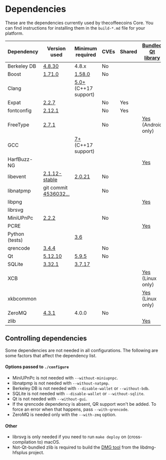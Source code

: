 Dependencies
============

These are the dependencies currently used by thecoffeecoins Core. You can find instructions for installing them in the `build-*.md` file for your platform.

| Dependency | Version used | Minimum required | CVEs | Shared | [Bundled Qt library](https://doc.qt.io/qt-5/configure-options.html#third-party-libraries) |
| --- | --- | --- | --- | --- | --- |
| Berkeley DB | [4.8.30](https://www.oracle.com/technetwork/database/database-technologies/berkeleydb/downloads/index.html) | 4.8.x | No |  |  |
| Boost | [1.71.0](https://www.boost.org/users/download/) | [1.58.0](https://github.com/thecoffeecoins/thecoffeecoins/pull/19667) | No |  |  |
| Clang |  | [5.0+](https://releases.llvm.org/download.html) (C++17 support) |  |  |  |
| Expat | [2.2.7](https://libexpat.github.io/) |  | No | Yes |  |
| fontconfig | [2.12.1](https://www.freedesktop.org/software/fontconfig/release/) |  | No | Yes |  |
| FreeType | [2.7.1](https://download.savannah.gnu.org/releases/freetype) |  | No |  | [Yes](https://github.com/thecoffeecoins/thecoffeecoins/blob/master/depends/packages/qt.mk) (Android only) |
| GCC |  | [7+](https://gcc.gnu.org/) (C++17 support) |  |  |  |
| HarfBuzz-NG |  |  |  |  | [Yes](https://github.com/thecoffeecoins/thecoffeecoins/blob/master/depends/packages/qt.mk) |
| libevent | [2.1.12-stable](https://github.com/libevent/libevent/releases) | [2.0.21](https://github.com/thecoffeecoins/thecoffeecoins/pull/18676) | No |  |  |
| libnatpmp | git commit [4536032...](https://github.com/miniupnp/libnatpmp/tree/4536032ae32268a45c073a4d5e91bbab4534773a) |  | No |  |  |
| libpng |  |  |  |  | [Yes](https://github.com/thecoffeecoins/thecoffeecoins/blob/master/depends/packages/qt.mk) |
| librsvg | |  |  |  |  |
| MiniUPnPc | [2.2.2](https://miniupnp.tuxfamily.org/files) |  | No |  |  |
| PCRE |  |  |  |  | [Yes](https://github.com/thecoffeecoins/thecoffeecoins/blob/master/depends/packages/qt.mk) |
| Python (tests) |  | [3.6](https://www.python.org/downloads) |  |  |  |
| qrencode | [3.4.4](https://fukuchi.org/works/qrencode) |  | No |  |  |
| Qt | [5.12.10](https://download.qt.io/official_releases/qt/) | [5.9.5](https://github.com/thecoffeecoins/thecoffeecoins/issues/20104) | No |  |  |
| SQLite | [3.32.1](https://sqlite.org/download.html) | [3.7.17](https://github.com/thecoffeecoins/thecoffeecoins/pull/19077) |  |  |  |
| XCB |  |  |  |  | [Yes](https://github.com/thecoffeecoins/thecoffeecoins/blob/master/depends/packages/qt.mk) (Linux only) |
| xkbcommon |  |  |  |  | [Yes](https://github.com/thecoffeecoins/thecoffeecoins/blob/master/depends/packages/qt.mk) (Linux only) |
| ZeroMQ | [4.3.1](https://github.com/zeromq/libzmq/releases) | 4.0.0 | No |  |  |
| zlib |  |  |  |  | [Yes](https://github.com/thecoffeecoins/thecoffeecoins/blob/master/depends/packages/qt.mk) |

Controlling dependencies
------------------------
Some dependencies are not needed in all configurations. The following are some factors that affect the dependency list.

#### Options passed to `./configure`
* MiniUPnPc is not needed with `--without-miniupnpc`.
* libnatpmp is not needed with `--without-natpmp`.
* Berkeley DB is not needed with `--disable-wallet` or `--without-bdb`.
* SQLite is not needed with `--disable-wallet` or `--without-sqlite`.
* Qt is not needed with `--without-gui`.
* If the qrencode dependency is absent, QR support won't be added. To force an error when that happens, pass `--with-qrencode`.
* ZeroMQ is needed only with the `--with-zmq` option.

#### Other
* librsvg is only needed if you need to run `make deploy` on (cross-compilation to) macOS.
* Not-Qt-bundled zlib is required to build the [DMG tool](../contrib/macdeploy/README.md#deterministic-macos-dmg-notes) from the libdmg-hfsplus project.
